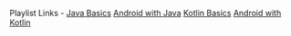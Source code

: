 Playlist Links - 
[Java Basics](https://www.youtube.com/watch?v=WOUpjal8ee4&list=PLsyeobzWxl7oZ-fxDYkOToURHhMuWD1BK)
[Android with Java](https://www.youtube.com/playlist?list=PLu0W_9lII9aiL0kysYlfSOUgY5rNlOhUd)
[Kotlin Basics](https://www.youtube.com/playlist?list=PLlxmoA0rQ-LwgK1JsnMsakYNACYGa1cjR)
[Android with Kotlin](https://youtube.com/playlist?list=PLlxmoA0rQ-Lw5k_QCqVl3rsoJOnb_00UV)
